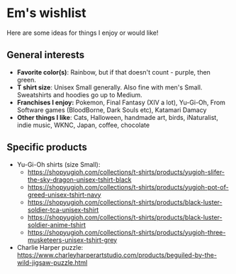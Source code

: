 # Em's wishlist

Here are some ideas for things I enjoy or would like!

## General interests

- **Favorite color(s)**: Rainbow, but if that doesn't count - purple, then green.
- **T shirt size**: Unisex Small generally. Also fine with men's Small. Sweatshirts and hoodies go up to Medium.
- **Franchises I enjoy:** Pokemon, Final Fantasy (XIV a lot), Yu-Gi-Oh, From Software games (BloodBorne, Dark Souls etc), Katamari Damacy
- **Other things I like**: Cats, Halloween, handmade art, birds, iNaturalist, indie music, WKNC, Japan, coffee, chocolate

## Specific products

- Yu-Gi-Oh shirts (size Small):
    - https://shopyugioh.com/collections/t-shirts/products/yugioh-slifer-the-sky-dragon-unisex-tshirt-black
    - https://shopyugioh.com/collections/t-shirts/products/yugioh-pot-of-greed-unisex-tshirt-navy
    - https://shopyugioh.com/collections/t-shirts/products/black-luster-soldier-tca-unisex-tshirt
    - https://shopyugioh.com/collections/t-shirts/products/black-luster-soldier-anime-tshirt
    - https://shopyugioh.com/collections/t-shirts/products/yugioh-three-musketeers-unisex-tshirt-grey
- Charlie Harper puzzle: https://www.charleyharperartstudio.com/products/beguiled-by-the-wild-jigsaw-puzzle.html

